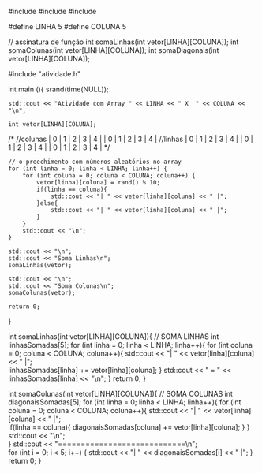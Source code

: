 #include <iostream>
#include <ctime>
#include <cstdlib>

#define LINHA 5
#define COLUNA 5

// assinatura de função
int somaLinhas(int vetor[LINHA][COLUNA]);
int somaColunas(int vetor[LINHA][COLUNA]);
int somaDiagonais(int vetor[LINHA][COLUNA]);
  
  
  
  
#include "atividade.h"

int main (){
    srand(time(NULL));

    std::cout << "Atividade com Array " << LINHA << " X  " << COLUNA << "\n";

    int vetor[LINHA][COLUNA];

/*
       			//colunas
		    | 0 | 1 | 2 | 3 | 4 |
		    | 0 | 1 | 2 | 3 | 4 |
//linhas    | 0 | 1 | 2 | 3 | 4 |
		    | 0 | 1 | 2 | 3 | 4 |
		    | 0 | 1 | 2 | 3 | 4 | 
*/

			

	// o preechimento com números aleatórios no array
    for (int linha = 0; linha < LINHA; linha++) {
        for (int coluna = 0; coluna < COLUNA; coluna++) {
            vetor[linha][coluna] = rand() % 10;
            if(linha == coluna){
            	std::cout << "| " << vetor[linha][coluna] << " |";
			}else{
				std::cout << "| " << vetor[linha][coluna] << " |";
			}            
        }
        std::cout << "\n";
    }
	
	std::cout << "\n";
	std::cout << "Soma Linhas\n";
    somaLinhas(vetor);
    
    std::cout << "\n";
	std::cout << "Soma Colunas\n";
    somaColunas(vetor);

    return 0;
}

int somaLinhas(int vetor[LINHA][COLUNA]){
    // SOMA LINHAS
    int linhasSomadas[5];
    for (int linha = 0; linha < LINHA; linha++){
        for (int coluna = 0; coluna < COLUNA; coluna++){
		    std::cout << "| " << vetor[linha][coluna] << " |";        	
            linhasSomadas[linha] += vetor[linha][coluna];
        }
        std::cout << " = " << linhasSomadas[linha] << "\n";
    }
    return 0;
}

int somaColunas(int vetor[LINHA][COLUNA]){
    // SOMA COLUNAS
    int diagonaisSomadas[5];
    for (int linha = 0; linha < LINHA; linha++){
    	for (int coluna = 0; coluna < COLUNA; coluna++){
    			std::cout << "| " << vetor[linha][coluna] << " |";  
	    		if(linha == coluna){
	    			diagonaisSomadas[coluna] += vetor[linha][coluna];
				}
		}
		std::cout << "\n";		
	}
	std::cout << "============================\n";		
	for (int i = 0; i < 5; i++) {
		std::cout << "| " << diagonaisSomadas[i] << " |"; 
	}
    return 0;
}
